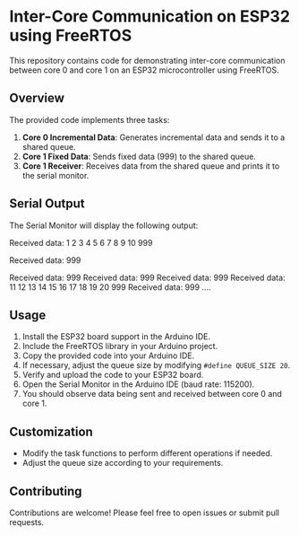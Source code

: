 # Inter-Core Communication on ESP32 using FreeRTOS

This repository contains code for demonstrating inter-core communication between core 0 and core 1 on an ESP32 microcontroller using FreeRTOS.

## Overview

The provided code implements three tasks:
1. **Core 0 Incremental Data**: Generates incremental data and sends it to a shared queue.
2. **Core 1 Fixed Data**: Sends fixed data (999) to the shared queue.
3. **Core 1 Receiver**: Receives data from the shared queue and prints it to the serial monitor.

## Serial Output

The Serial Monitor will display the following output:

Received data:     1    2    3    4    5    6    7    8    9    10    999

Received data:     999

Received data:     999
Received data:     999
Received data:     999
Received data:     11    12    13    14    15    16    17    18    19    20    999
Received data:     999
....



## Usage

1. Install the ESP32 board support in the Arduino IDE.
2. Include the FreeRTOS library in your Arduino project.
3. Copy the provided code into your Arduino IDE.
4. If necessary, adjust the queue size by modifying `#define QUEUE_SIZE 20`.
5. Verify and upload the code to your ESP32 board.
6. Open the Serial Monitor in the Arduino IDE (baud rate: 115200).
7. You should observe data being sent and received between core 0 and core 1.

## Customization

- Modify the task functions to perform different operations if needed.
- Adjust the queue size according to your requirements.

## Contributing

Contributions are welcome! Please feel free to open issues or submit pull requests.

